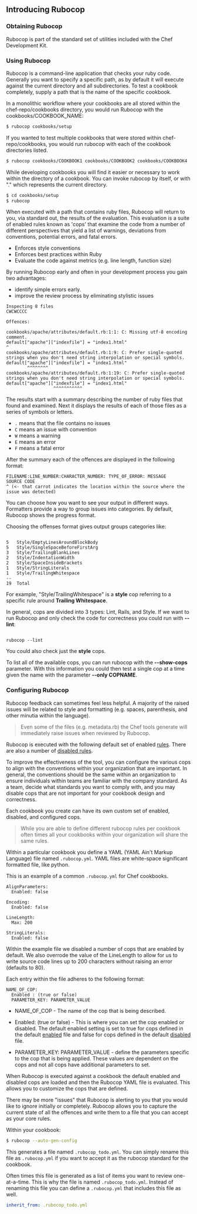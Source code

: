 ## Introducing Rubocop

### Obtaining Rubocop

Rubocop is part of the standard set of utilities included with the Chef Development Kit. 


### Using Rubocop

Rubocop is a command-line application that checks your ruby code. Generally you want to specify a specific path, as by default it will execute against the current directory and all subdirectories. To test a cookbook completely, supply a path that is the name of the specific cookbook. 

In a monolithic workflow where your cookbooks are all stored within the chef-repo/cookbooks directory, you would run Rubocop with the cookbooks/COOKBOOK_NAME:

```bash
$ rubocop cookbooks/setup
```

If you wanted to test multiple cookbooks that were stored within chef-repo/cookbooks, you would run rubocop with each of the cookbook directories listed.

```bash
$ rubocop cookbooks/COOKBOOK1 cookbooks/COOKBOOK2 cookbooks/COOKBOOK4
```

While developing cookbooks you will find it easier or necessary to work within the directory of a cookbook. You can invoke rubocop by itself, or with "." which represents the current directory.

```bash
$ cd cookbooks/setup
$ rubocop 
```

When executed with a path that contains ruby files, Rubocop will return to you, via standard out, the results of the evaluation. This evaluation is a suite of enabled rules known as 'cops' that examine the code from a number of different perspectives that yield a list of warnings, deviations from conventions, potential errors, and fatal errors.

* Enforces style conventions
* Enforces best practices within Ruby
* Evaluate the code against metrics (e.g. line length, function size)

By running Rubocop early and often in your development process you gain two advantages:

* identify simple errors early.
* improve the review process by eliminating stylistic issues  

```
Inspecting 8 files
CWCWCCCC

Offences:

cookbooks/apache/attributes/default.rb:1:1: C: Missing utf-8 encoding comment.
default["apache"]["indexfile"] = "index1.html"
^
cookbooks/apache/attributes/default.rb:1:9: C: Prefer single-quoted strings when you don't need string interpolation or special symbols.
default["apache"]["indexfile"] = "index1.html"
        ^^^^^^^^
cookbooks/apache/attributes/default.rb:1:19: C: Prefer single-quoted strings when you don't need string interpolation or special symbols.
default["apache"]["indexfile"] = "index1.html"
                  ^^^^^^^^^^^
```

The results start with a summary describing the number of ruby files that found and examined. Next it displays the results of each of those files as a series of symbols or letters.

* `.` means that the file contains no issues
* `C` means an issue with convention
* `W` means a warning
* `E` means an error
* `F` means a fatal error

After the summary each of the offences are displayed in the following format:

```
FILENAME:LINE_NUMBER:CHARACTER_NUMBER: TYPE_OF_ERROR: MESSAGE
SOURCE CODE
^ (<- that carrot indicates the location within the source where the issue was detected)
```
 
You can choose how you want to see your output in different ways. Formatters provide a way to group issues into categories. By default, Rubocop shows the progress format.

Choosing the offenses format gives output groups categories like:

```

5   Style/EmptyLinesAroundBlockBody
5   Style/SingleSpaceBeforeFirstArg
3   Style/TrailingBlankLines
2   Style/IndentationWidth
2   Style/SpaceInsideBrackets
1   Style/StringLiterals
1   Style/TrailingWhitespace
--
19  Total

```

For example, "Style/TrailingWhitespace" is a **style** cop referring to a specific rule around **Trailing Whitespace**.

In general, cops are divided into 3 types: Lint, Rails, and Style. If we want to run Rubocop and only check the code for correctness you could run with **--lint**:

```

rubocop --lint

```

You could also check just the **style** cops.

To list all of the available cops, you can run rubocop with the **--show-cops** parameter. With this information you could then test a single cop at a time given the name with the parameter **--only COPNAME**.

### Configuring Rubocop

Rubocop feedback can sometimes feel less helpful. A majority of the raised issues will be related to style and formatting (e.g. spaces, parenthesis, and other minutia within the language).

> Even some of the files (e.g. metadata.rb) the Chef tools generate will immediately raise issues when reviewed by Rubocop.

Rubocop is executed with the following default set of enabled [rules](https://github.com/bbatsov/rubocop/blob/master/config/enabled.yml). There are also a number of [disabled rules](https://github.com/bbatsov/rubocop/blob/master/config/disabled.yml).

To improve the effectiveness of the tool, you can configure the various cops to align with the conventions within your organization that are important. In general, the conventions should be the same within an organization to ensure individuals within teams are familiar with the company standard. As a team, decide what standards you want to comply with, and you may disable cops that are not important for your cookbook design and correctness.

Each cookbook you create can have its own custom set of enabled, disabled, and configured cops.

> While you are able to define different rubocop rules per cookbook often times all your cookbooks within your organization will share the same rules.

Within a particular cookbook you define a YAML (YAML Ain't Markup Language) file named `.rubocop.yml`. YAML files are white-space significant formatted file, like python.

This is an example of a common `.rubocop.yml` for Chef cookbooks.

```
AlignParameters:
  Enabled: false

Encoding:
  Enabled: false

LineLength:
  Max: 200

StringLiterals:
  Enabled: false
```

Within the example file we disabled a number of cops that are enabled by default. We also overrode the value of the LineLength to allow for us to write source code lines up to 200 characters without raising an error (defaults to 80).

Each entry within the file adheres to the following format:

```
NAME_OF_COP:
  Enabled : (true or false)
  PARAMETER_KEY: PARAMETER_VALUE
```

* NAME_OF_COP - The name of the cop that is being described.

* Enabled: (true or false) - This is where you can set the cop enabled or disabled. The default enabled setting is set to true for cops defined in the default [enabled](https://github.com/bbatsov/rubocop/blob/master/config/enabled.yml) file and false for cops defined in the default [disabled](https://github.com/bbatsov/rubocop/blob/master/config/disabled.yml) file.

* PARAMETER_KEY: PARAMETER_VALUE - define the parameters specific to the cop that is being applied. These values are dependent on the cops and not all cops have additional parameters to set.

When Rubocop is executed against a cookbook the default enabled and disabled cops are loaded and then the Rubocop YAML file is evaluated. This allows you to customize the cops that are defined.

There may be more "issues" that Rubocop is alerting to you that you would like to ignore initially or completely. Rubocop allows you to capture the current state of all the offences and write them to a file that you can accept as your core rules.

Within your cookbook:

```bash
$ rubocop --auto-gen-config
```

This generates a file named `.rubocop_todo.yml`. You can simply rename this file as `.rubocop.yml` if you want to accept it as the rubocop standard for the cookbook.

Often times this file is generated as a list of items you want to review one-at-a-time. This is why the file is named `.rubocop_todo.yml`. Instead of renaming this file you can define a `.rubocop.yml` that includes this file as well.

```yaml
inherit_from: .rubocop_todo.yml
```